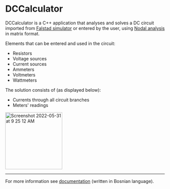 # DCCalculator

DCCalculator is a C++ application that analyses and solves a DC circuit imported from [Falstad simulator](https://www.falstad.com/circuit/circuitjs.html) 
or entered by the user, using [Nodal analysis](https://en.wikipedia.org/wiki/Nodal_analysis) in matrix format.

Elements that can be entered and used in the circuit:

- Resistors
- Voltage sources
- Current sources
- Ammeters
- Voltmeters
- Wattmeters

The solution consists of (as displayed below):

- Currents through all circuit branches
- Meters' readings

<img width="180" alt="Screenshot 2022-05-31 at 9 25 12 AM" src="https://user-images.githubusercontent.com/95139567/171116383-7abda648-deac-44ed-b10a-3675753c46b7.png">

---

For more information see
[documentation](https://docs.google.com/viewer?url=https://github.com/Yaly0/DCCalculator/files/9357130/Izvjestaj.pdf.pdf) (written in Bosnian language).

